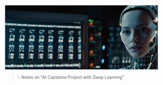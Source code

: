 ![AI Capstone Project with Deep Learning](https://github.com/gitrsi/cyberops.zone/blob/main/assets/img/artificial_intelligence_capstone.jpg "AI Capstone Project with Deep Learning")

> :bulb: Notes on "AI Capstone Project with Deep Learning"


